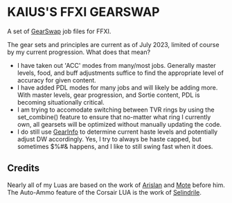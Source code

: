 # KAIUS'S FFXI GEARSWAP

A set of [GearSwap](https://docs.windower.net/addons/gearswap/) job files for FFXI.

The gear sets and principles are current as of July 2023, limited of course by my current progression. What does that mean?

- I have taken out 'ACC' modes from many/most jobs. Generally master levels, food, and buff adjustments suffice to find the appropriate level of accuracy for given content.
- I have added PDL modes for many jobs and will likely be adding more. With master levels, gear progression, and Sortie content, PDL is becoming situationally critical.
- I am trying to accomodate switching between TVR rings by using the set_combine() feature to ensure that no-matter what ring I currently own, all gearsets will be optimized without manually updating the code.
- I do still use [GearInfo](https://github.com/sebyg666/GearInfo) to determine current haste levels and potentially adjust DW accordingly. Yes, I try to always be haste capped, but sometimes $%#& happens, and I like to still swing fast when it does.


## Credits

Nearly all of my Luas are based on the work of [Arislan](https://github.com/ArislanShiva/luas) and [Mote](https://github.com/Kinematics/Mote-libs/tree/master) before him.
The Auto-Ammo feature of the Corsair LUA is the work of [Selindrile](https://github.com/mattwells/Selindrile-GearSwap).
